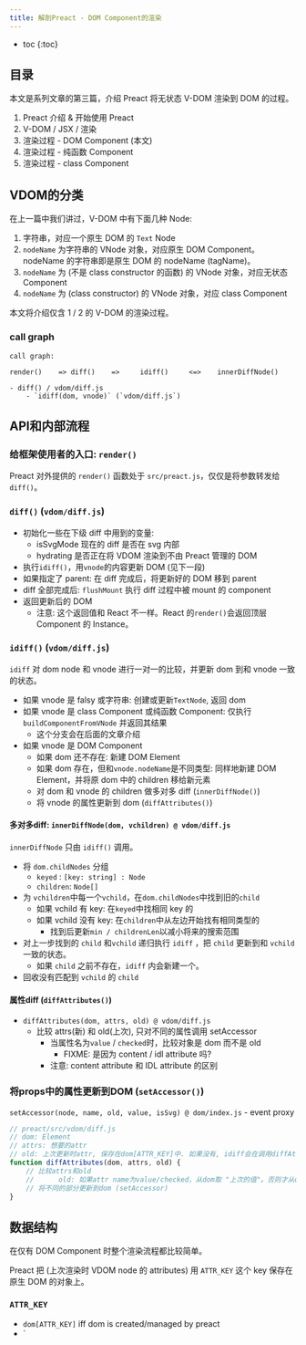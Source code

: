 ```yaml
---
title: 解剖Preact - DOM Component的渲染
---
```


- toc
{:toc}

## 目录

本文是系列文章的第三篇，介绍 Preact 将无状态 V-DOM 渲染到 DOM 的过程。

1. Preact 介绍 & 开始使用 Preact
2. V-DOM / JSX / 渲染
3. 渲染过程 - DOM Component (本文)
4. 渲染过程 - 纯函数 Component
5. 渲染过程 - class Component

## VDOM的分类

在上一篇中我们讲过，V-DOM 中有下面几种 Node:

1. 字符串，对应一个原生 DOM 的 `Text` Node
2. `nodeName` 为字符串的 VNode 对象，对应原生 DOM Component。nodeName 的字符串即是原生 DOM 的 nodeName (tagName)。
3. `nodeName` 为 (不是 class constructor 的函数) 的 VNode 对象，对应无状态 Component
4. `nodeName` 为 (class constructor) 的 VNode 对象，对应 class Component

本文将介绍仅含 1 / 2 的 V-DOM 的渲染过程。

### call graph

```text
call graph:

render()    => diff()    =>     idiff()     <=>    innerDiffNode()

- diff() / vdom/diff.js
    - `idiff(dom, vnode)` (`vdom/diff.js`) 
```

## API和内部流程

### 给框架使用者的入口: `render()`

Preact 对外提供的 `render()` 函数处于 `src/preact.js`，仅仅是将参数转发给`diff()`。

### `diff()` (`vdom/diff.js`)

- 初始化一些在下级 diff 中用到的变量:
    - isSvgMode 现在的 diff 是否在 svg 内部
    - hydrating 是否正在将 VDOM 渲染到不由 Preact 管理的 DOM
- 执行`idiff()`，用`vnode`的内容更新 DOM (见下一段)
- 如果指定了 parent: 在 diff 完成后，将更新好的 DOM 移到 parent
- diff 全部完成后: `flushMount` 执行 diff 过程中被 mount 的 component
- 返回更新后的 DOM
    - 注意: 这个返回值和 React 不一样。React 的`render()`会返回顶层 Component 的 Instance。

### `idiff()` (`vdom/diff.js`)

`idiff` 对 dom node 和 vnode 进行一对一的比较，并更新 dom 到和 vnode 一致的状态。

- 如果 vnode 是 falsy 或字符串: 创建或更新`TextNode`, 返回 dom
- 如果 vnode 是 class Component 或纯函数 Component: 仅执行`buildComponentFromVNode` 并返回其结果
    - 这个分支会在后面的文章介绍
- 如果 vnode 是 DOM Component
    - 如果 dom 还不存在: 新建 DOM Element
    - 如果 dom 存在，但和`vnode.nodeName`是不同类型: 同样地新建 DOM Element，并将原 dom 中的 children 移给新元素
    - 对 dom 和 vnode 的 children 做多对多 diff (`innerDiffNode()`)
    - 将 vnode 的属性更新到 dom (`diffAttributes()`)

#### 多对多diff: `innerDiffNode(dom, vchildren) @ vdom/diff.js`

`innerDiffNode` 只由 `idiff()` 调用。

- 将 `dom.childNodes` 分组
    - `keyed` : `[key: string] : Node`
    - `children`: `Node[]`
- 为 `vchildren`中每一个`vchild`，在`dom.childNodes`中找到旧的`child`
    - 如果 vchild 有 key: 在`keyed`中找相同 key 的
    - 如果 vchild 没有 key: 在`children`中从左边开始找有相同类型的
        - 找到后更新`min / childrenLen`以减小将来的搜索范围
- 对上一步找到的 `child` 和`vchild` 递归执行 `idiff` ，把 `child` 更新到和 `vchild` 一致的状态。
    - 如果 `child` 之前不存在，`idiff` 内会新建一个。
- 回收没有匹配到 `vchild` 的 `child`

#### 属性diff (`diffAttributes()`)

- `diffAttributes(dom, attrs, old) @ vdom/diff.js`
    - 比较 attrs(新) 和 old(上次), 只对不同的属性调用 setAccessor
        - 当属性名为`value` / `checked`时，比较对象是 dom 而不是 old
            - FIXME: 是因为 content / idl attribute 吗?
        - 注意: content attribute 和 IDL attribute 的区别

### 将props中的属性更新到DOM (`setAccessor()`)

`setAccessor(node, name, old, value, isSvg) @ dom/index.js`
    - event proxy

```js
// preact/src/vdom/diff.js
// dom: Element
// attrs: 想要的attr
// old: 上次更新时attr, 保存在dom[ATTR_KEY]中. 如果没有, idiff会在调用diffAttributes之前从dom.attributes ("Content attribute") 创建一个)
function diffAttributes(dom, attrs, old) {
    // 比较attrs和old
    //      old: 如果attr name为value/checked，从dom取 "上次的值"。否则才从old取。
    // 将不同的部分更新到dom (setAccessor)
}
```

## 数据结构

在仅有 DOM Component 时整个渲染流程都比较简单。

Preact 把 (上次渲染时 VDOM node 的 attributes) 用 `ATTR_KEY` 这个 key 保存在原生 DOM 的对象上。

### `ATTR_KEY`

- `dom[ATTR_KEY]` iff dom is created/managed by preact
- `

